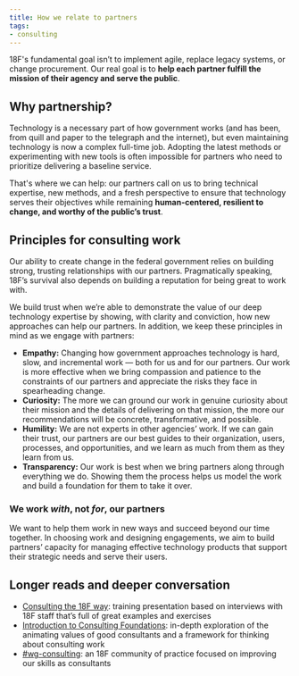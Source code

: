 ```yaml
---
title: How we relate to partners
tags:
- consulting
---
```


18F's fundamental goal isn’t to implement agile, replace legacy systems, or change procurement. Our real goal is to **help each partner fulfill the mission of their agency and serve the public**.

## Why partnership?

Technology is a necessary part of how government works (and has been, from quill and paper to the telegraph and the internet), but even maintaining technology is now a complex full-time job. Adopting the latest methods or experimenting with new tools is often impossible for partners who need to prioritize delivering a baseline service.

That's where we can help: our partners call on us to bring technical expertise, new methods, and a fresh perspective to ensure that technology serves their objectives while remaining **human-centered, resilient to change, and worthy of the public’s trust**.

## Principles for consulting work

Our ability to create change in the federal government relies on building strong, trusting relationships with our partners. Pragmatically speaking, 18F’s survival also depends on building a reputation for being great to work with.

We build trust when we’re able to demonstrate the value of our deep technology expertise by showing, with clarity and conviction, how new approaches can help our partners. In addition, we keep these principles in mind as we engage with partners:

- **Empathy:** Changing how government approaches technology is hard, slow, and incremental work — both for us and for our partners. Our work is more effective when we bring compassion and patience to the constraints of our partners and appreciate the risks they face in spearheading change.
- **Curiosity:** The more we can ground our work in genuine curiosity about their mission and the details of delivering on that mission, the more our recommendations will be concrete, transformative, and possible.
- **Humility:** We are not experts in other agencies’ work. If we can gain their trust, our partners are our best guides to their organization, users, processes, and opportunities, and we learn as much from them as they learn from us.
- **Transparency:** Our work is best when we bring partners along through everything we do. Showing them the process helps us model the work and build a foundation for them to take it over.

### We work _with_, not _for_, our partners

We want to help them work in new ways and succeed beyond our time together. In choosing work and designing engagements, we aim to build partners’ capacity for managing effective technology products that support their strategic needs and serve their users.

## Longer reads and deeper conversation

- [Consulting the 18F way](https://docs.google.com/presentation/d/1LQOSCf3cHmiVMdVUk5NEjfJP0aIIkeKfYIBzaXuNTFc/edit#): training presentation based on interviews with 18F staff that’s full of great examples and exercises
- [Introduction to Consulting Foundations](https://docs.google.com/document/d/1it5-GDhOVk3g6mRfW_6_WaiOJzAfylA3umQebmlBDqs/edit#): in-depth exploration of the animating values of good consultants and a framework for thinking about consulting work
- [#wg-consulting](https://slack.com/app_redirect?channel=wg-consulting): an 18F community of practice focused on improving our skills as consultants
